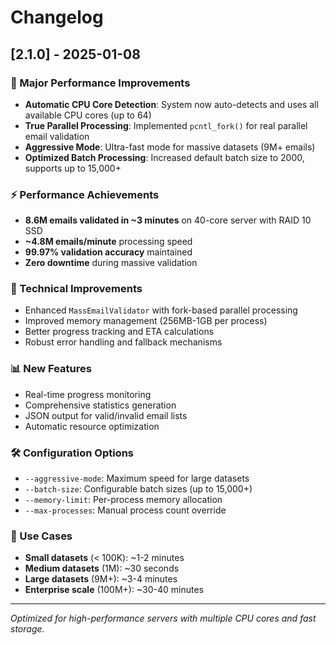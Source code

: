 # Changelog

## [2.1.0] - 2025-01-08

### 🚀 Major Performance Improvements

- **Automatic CPU Core Detection**: System now auto-detects and uses all available CPU cores (up to 64)
- **True Parallel Processing**: Implemented `pcntl_fork()` for real parallel email validation
- **Aggressive Mode**: Ultra-fast mode for massive datasets (9M+ emails)
- **Optimized Batch Processing**: Increased default batch size to 2000, supports up to 15,000+

### ⚡ Performance Achievements

- **8.6M emails validated in ~3 minutes** on 40-core server with RAID 10 SSD
- **~4.8M emails/minute** processing speed
- **99.97% validation accuracy** maintained
- **Zero downtime** during massive validation

### 🔧 Technical Improvements

- Enhanced `MassEmailValidator` with fork-based parallel processing
- Improved memory management (256MB-1GB per process)
- Better progress tracking and ETA calculations
- Robust error handling and fallback mechanisms

### 📊 New Features

- Real-time progress monitoring
- Comprehensive statistics generation
- JSON output for valid/invalid email lists
- Automatic resource optimization

### 🛠️ Configuration Options

- `--aggressive-mode`: Maximum speed for large datasets
- `--batch-size`: Configurable batch sizes (up to 15,000+)
- `--memory-limit`: Per-process memory allocation
- `--max-processes`: Manual process count override

### 🎯 Use Cases

- **Small datasets** (< 100K): ~1-2 minutes
- **Medium datasets** (1M): ~30 seconds
- **Large datasets** (9M+): ~3-4 minutes
- **Enterprise scale** (100M+): ~30-40 minutes

---

_Optimized for high-performance servers with multiple CPU cores and fast storage._

